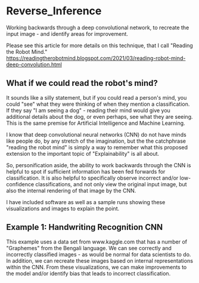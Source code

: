 # Reverse_Inference
Working backwards through a deep convolutional network, to recreate the input image - and identify areas for improvement.

Please see this article for more details on this technique, that I call "Reading the Robot Mind."
https://readingtherobotmind.blogspot.com/2021/03/reading-robot-mind-deep-convolution.html

<h2>What if we could read the robot's mind?</h2>

It sounds like a silly statement, but if you could read a person's mind, you could "see" what they were thinking of when they mention a classification. If they say "I am seeing a dog" - reading their mind would give you additional details about the dog, or even perhaps, see what they are seeing. This is the same premise for Artificial Intelligence and Machine Learning. 

I know that deep convolutional neural networks (CNN) do not have minds like people do, by any stretch of the imagination, but the the catchphrase "reading the robot mind" is simply a way to remember what this proposed extension to the important topic of "Explainability" is all about.

So, personification aside, the ability to work backwards through the CNN is helpful to spot if sufficient information has been fed forwards for classification. It is also helpful to specifically observe incorrect and/or low-confidence classifications, and not only view the original input image, but also the internal rendering of that image by the CNN.

I have included software as well as a sample runs showing these visualizations and images to explain the point. 

<h2>Example 1: Handwriting Recognition CNN</h2>
This example uses a data set from www.kaggle.com that has a number of "Graphemes" from the Bengali language. We can see correctly and incorrectly classified images - as would be normal for data scientists to do. In addition, we can recreate these images based on internal representations within the CNN. From these visualizations, we can make improvements to the model and/or identify bias that leads to incorrect classification.
